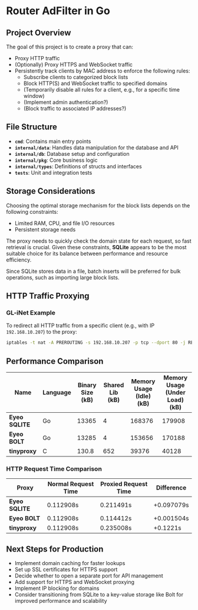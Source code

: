 # Router AdFilter in Go

## Project Overview

The goal of this project is to create a proxy that can:
  - Proxy HTTP traffic
  - (Optionally) Proxy HTTPS and WebSocket traffic
  - Persistently track clients by MAC address to enforce the following rules:
    - Subscribe clients to categorized block lists
    - Block HTTP(S) and WebSocket traffic to specified domains
    - (Temporarily disable all rules for a client, e.g., for a specific time window)
    - (Implement admin authentication?)
    - (Block traffic to associated IP addresses?)

## File Structure

- **`cmd`**: Contains main entry points
- **`internal/data`**: Handles data manipulation for the database and API
- **`internal/db`**: Database setup and configuration
- **`internal/pkg`**: Core business logic
- **`internal/types`**: Definitions of structs and interfaces
- **`tests`**: Unit and integration tests

## Storage Considerations

Choosing the optimal storage mechanism for the block lists depends on the following constraints:
- Limited RAM, CPU, and file I/O resources
- Persistent storage needs

The proxy needs to quickly check the domain state for each request, so fast retrieval is crucial. Given these constraints, **SQLite** appears to be the most suitable choice for its balance between performance and resource efficiency.

Since SQLite stores data in a file, batch inserts will be preferred for bulk operations, such as importing large block lists.

## HTTP Traffic Proxying
### GL-iNet Example

To redirect all HTTP traffic from a specific client (e.g., with IP `192.168.10.207`) to the proxy:

```bash
iptables -t nat -A PREROUTING -s 192.168.10.207 -p tcp --dport 80 -j REDIRECT --to-port 8888
```

## Performance Comparison

| Name       | Language | Binary Size (kB) | Shared Lib (kB) | Memory Usage (Idle) (kB) | Memory Usage (Under Load) (kB) |
|------------|----------|------------------|-----------------|--------------------------|--------------------------------|
| **Eyeo SQLITE**   | Go       | 13365            | 4               | 168376                   | 179908                         |
| **Eyeo BOLT**   | Go       | 13285            | 4               | 153656                   | 170188                         |
| **tinyproxy** | C        | 130.8            | 652             | 39376                    | 40128                          |

### HTTP Request Time Comparison

| Proxy      | Normal Request Time | Proxied Request Time | Difference  |
|------------|---------------------|----------------------|-------------|
| **Eyeo SQLITE**   | 0.112908s            | 0.211491s            |  +0.097079s |
| **Eyeo BOLT**   | 0.112908s            | 0.114412s            | +0.001504s  |
| **tinyproxy** | 0.112908s            | 0.235008s            | +0.1221s  |

## Next Steps for Production

- Implement domain caching for faster lookups
- Set up SSL certificates for HTTPS support
- Decide whether to open a separate port for API management
- Add support for HTTPS and WebSocket proxying
- Implement IP blocking for domains
- Consider transitioning from SQLite to a key-value storage like Bolt for improved performance and scalability


